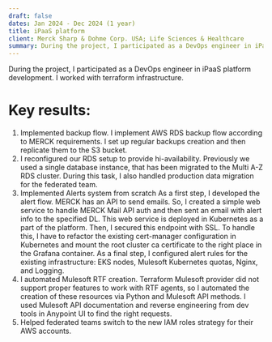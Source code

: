 ```yaml
---
draft: false
dates: Jan 2024 - Dec 2024 (1 year)
title: iPaaS platform
client: Merck Sharp & Dohme Corp. USA; Life Sciences & Healthcare
summary: During the project, I participated as a DevOps engineer in iPaaS platform development. I worked with terraform infrastructure.
---
```


During the project, I participated as a DevOps engineer in iPaaS platform development. I worked with terraform infrastructure.

# Key results:
1. Implemented backup flow. I implement AWS RDS backup flow according to MERCK requirements. I set up regular backups creation and then replicate them to the S3 bucket. 
2. I reconfigured our RDS setup to provide hi-availability. Previously we used a single database instance, that has been migrated to the Multi A-Z RDS cluster. During this task, I also handled production data migration for the federated team. 
3. Implemented Alerts system from scratch
As a first step, I developed the alert flow. MERCK has an API to send emails. So, I created a simple web service to handle MERCK Mail API auth and then sent an email with alert info to the specified DL. This web service is deployed in Kubernetes as a part of the platform. Then, I secured this endpoint with SSL. To handle this, I have to refactor the existing cert-manager configuration in Kubernetes and mount the root cluster ca certificate to the right place in the Grafana container. As a final step, I configured alert rules for the existing infrastructure: EKS nodes, Mulesoft Kubernetes quotas, Nginx, and Logging.
4. I automated Mulesoft RTF creation. Terraform Mulesoft provider did not support proper features to work with RTF agents, so I automated the creation of these resources via Python and Mulesoft API methods. I used Mulesoft API documentation and reverse engineering from dev tools in Anypoint UI to find the right requests.
5. Helped federated teams switch to the new IAM roles strategy for their AWS accounts. 